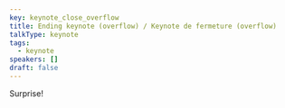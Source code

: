 ```yaml
---
key: keynote_close_overflow
title: Ending keynote (overflow) / Keynote de fermeture (overflow)
talkType: keynote
tags:
  - keynote
speakers: []
draft: false
---
```

Surprise!